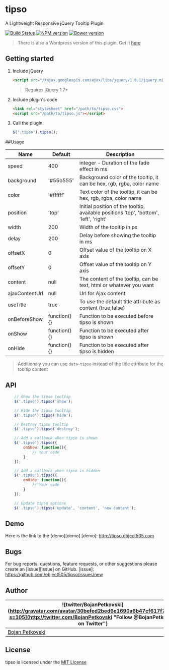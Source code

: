 tipso
=====

A Lightweight Responsive jQuery Tooltip Plugin

[![Build Status](https://travis-ci.org/object505/tipso.svg?branch=master)](https://travis-ci.org/object505/tipso)
[![NPM version](http://img.shields.io/npm/v/tipso.svg?style=flat)](https://www.npmjs.org/package/tipso)
[![Bower version](http://img.shields.io/bower/v/tipso.svg?style=flat)](http://bower.io/search/?q=tipso)

>There is also a Wordpress version of this plugin. Get it [here](https://wordpress.org/plugins/tipso/)

## Getting started

1. Include jQuery

	```html
	<script src="//ajax.googleapis.com/ajax/libs/jquery/1.9.1/jquery.min.js"></script>
	```

	>Requires jQuery 1.7+

2. Include plugin's code

	```html
	<link rel="stylesheet" href="/path/to/tipso.css">
	<script src="/path/to/tipso.js"></script>
	```

3. Call the plugin

	```javascript
	$('.tipso').tipso();
	```

##Usage

| Name           | Default      | Description                                                                           |
|----------------|--------------|---------------------------------------------------------------------------------------|
| speed          | 400          | integer - Duration of the fade effect in ms                                           |
| background     | '#55b555'    | Background color of the tooltip, it can be hex, rgb, rgba, color name                 |
| color          | '#ffffff'    | Text color of the tooltip, it can be hex, rgb, rgba, color name                       |
| position       | 'top'        | Initial position of the tooltip, available positions 'top', 'bottom', 'left', 'right' |
| width          | 200          | Width of the tooltip in px                                                            |
| delay          | 200          | Delay before showing the tooltip in ms                                                |
| offsetX        | 0            | Offset value of the tooltip on X axis                                                 |
| offsetY        | 0            | Offset value of the tooltip on Y axis                                                 |
| content        | null         | The content of the tooltip, can be text, html or whatever you want                    |
| ajaxContentUrl | null         | Url for Ajax content                                                                  |
| useTitle       | true         | To use the default title attribute as content (true,false)                            |
| onBeforeShow   | function(){} | Function to be executed before tipso is shown                                         |
| onShow         | function(){} | Function to be executed after tipso is shown                                          |
| onHide         | function(){} | Function to be executed after tipso is hidden                                         |

> Additionaly you can use `data-tipso` instead of the title attribute for the tooltip content

## API

```javascript
	// Show the tipso tooltip
	$('.tipso').tipso('show');

	// Hide the tipso tooltip
	$('.tipso').tipso('hide');

	// Destroy tipso tooltip
	$('.tipso').tipso('destroy');

	// Add a callback when tipso is shown
	$('.tipso').tipso({
		onShow: function(){
			// Your code
		}
	});

	// Add a callback when tipso is hidden
	$('.tipso').tipso({
		onHide: function(){
			// Your code
		}
	});

	// Update tipso options
	$('.tipso').tipso('update', 'content', 'new content');
```

## Demo
Here is the link to the [demo][demo]
[demo]: http://tipso.object505.com

## Bugs
For bug reports, questions, feature requests, or other suggestions please create an [issue][issue] on GitHub.
[issue]: https://github.com/object505/tipso/issues/new

## Author
| ![twitter/BojanPetkovski](http://gravatar.com/avatar/30befed2bed6e1690a6b47cf617f7927?s=105](http://twitter.com/BojanPetkovski "Follow @BojanPetkovski on Twitter") |
|---|
| [Bojan Petkovski](http://object505.com) |

## License
tipso is licensed under the [MIT License](http://object505.mit-license.org/)
